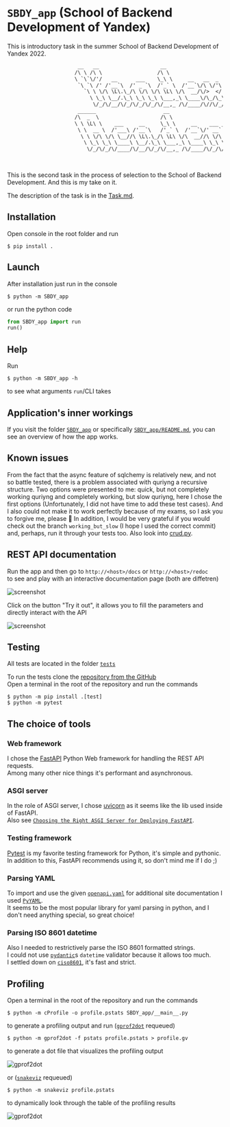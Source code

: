 # `SBDY_app` (School of Backend Development of Yandex)

This is introductory task in the summer School of Backend Development of Yandex 2022.

```txt
                       __   __                    __                                                      
                      /\ \ /\ \                  /\ \                                                     
                      \ `\`\/'/   __      ___    \_\ \     __   __  _                                     
                       `\ `\ /' /'__`\  /' _ `\  /'_` \  /'__`\/\ \/'\                                    
                         `\ \ \/\ \L\.\_/\ \/\ \/\ \L\ \/\  __/\/>  </                                    
                           \ \_\ \__/.\_\ \_\ \_\ \___,_\ \____\/\_/\_\                                   
                            \/_/\/__/\/_/\/_/\/_/\/__,_ /\/____/\//\/_/                                   
                       ______                      __                                                     
                      /\  _  \                    /\ \                                                    
                      \ \ \L\ \    ___     __     \_\ \     __    ___ ___   __  __                        
                       \ \  __ \  /'___\ /'__`\   /'_` \  /'__`\/' __` __`\/\ \/\ \                       
                        \ \ \/\ \/\ \__//\ \L\.\_/\ \L\ \/\  __//\ \/\ \/\ \ \ \_\ \                      
                         \ \_\ \_\ \____\ \__/.\_\ \___,_\ \____\ \_\ \_\ \_\/`____ \                     
                          \/_/\/_/\/____/\/__/\/_/\/__,_ /\/____/\/_/\/_/\/_/`/___/> \                    
                                                                                /\___/                    
                                                                                \/__/                     
```

This is the second task in the process of selection to the School of Backend Development.
And this is my take on it.

The description of the task is in the [Task.md](Task.md).

## Installation

Open console in the root folder and run

```console
$ pip install .
```

## Launch

After installation just run in the console

```console
$ python -m SBDY_app
```

or run the python code

```python
from SBDY_app import run
run()
```

## Help

Run

```console
$ python -m SBDY_app -h
```

to see what arguments `run`/CLI takes

## Application's inner workings

If you visit the folder [`SBDY_app`](SBDY_app) or specifically [`SBDY_app/README.md`](SBDY_app/README.md), you can see an overview of how the app works.

## Known issues

From the fact that the async feature of sqlchemy is relatively new, and not so battle tested, there is a problem associated with quriyng a recursive structure.
Two options were presented to me: quick, but not completely working quriyng and completely working, but slow quriyng, here I chose the first options (Unfortunately, I did not have time to add these test cases).
And I also could not make it to work perfectly because of my exams, so I ask you to forgive me, please 🙏
In addition, I would be very grateful if you would check out the branch `working_but_slow` (I hope I used the correct commit) and, perhaps, run it through your tests too. Also look into [crud.py](SBDY_app/crud.py).

## REST API documentation

Run the app and then go to `http://<host>/docs` or `http://<host>/redoc`  
to see and play with an interactive documentation page (both are diffetren)

![screenshot](docs/webdoc.png)

Click on the button "Try it out", it allows you to fill the parameters and directly interact with the API

![screenshot](docs/webdoc_run.png)

## Testing

All tests are located in the folder [`tests`](tests)

To run the tests clone the [repository from the GitHub](https://github.com/0dminnimda/enrollment_yandex_academy)  
Open a terminal in the root of the repository and run the commands
```console
$ python -m pip install .[test]
$ python -m pytest
```

## The choice of tools

### Web framework

I chose the [FastAPI](https://fastapi.tiangolo.com/) Python Web framework for handling the REST API requests.  
Among<!-- us ඞඞඞඞඞඞඞඞඞඞඞඞඞඞඞඞඞඞඞඞ why are you reading this? render the page, it's more beautiful -->
many other nice things it's performant and asynchronous.

### ASGI server

In the role of ASGI server, I chose [uvicorn](https://www.uvicorn.org/) as it seems like the lib used inside of FastAPI.  
Also see [`Choosing the Right ASGI Server for Deploying FastAPI`](https://github.com/tiangolo/fastapi/issues/2062).

### Testing framework

[Pytest](https://docs.pytest.org/en/latest/) is my favorite testing framework for Python, it's simple and pythonic.  
In addition to this, FastAPI recommends using it, so don't mind me if I do ;)

### Parsing YAML

To import and use the given [`openapi.yaml`](SBDY_app/openapi.yaml) for additional site documentation
I used [`PyYAML`](https://pyyaml.org/).  
It seems to be the most popular library for yaml parsing in python, and I don't need anything special, so great choice!

### Parsing ISO 8601 datetime

Also I needed to restrictively parse the ISO 8601 formatted strings.  
I could not use [`pydantic`](https://pydantic-docs.helpmanual.io/)s `datetime` validator because it allows too much.  
I settled down on [`ciso8601`](https://github.com/closeio/ciso8601), it's fast and strict.

## Profiling

Open a terminal in the root of the repository and run the commands

```console
$ python -m cProfile -o profile.pstats SBDY_app/__main__.py
```

to generate a profiling output and run ([`gprof2dot`](https://github.com/jrfonseca/gprof2dot) requeued)

```console
$ python -m gprof2dot -f pstats profile.pstats > profile.gv
```

to generate a dot file that visualizes the profiling output

![gprof2dot](docs/profiling_gprof2dot.png)

or ([`snakeviz`](https://jiffyclub.github.io/snakeviz/) requeued)

```console
$ python -m snakeviz profile.pstats
```

to dynamically look through the table of the profiling results

![gprof2dot](docs/profiling_snakeviz.png)
